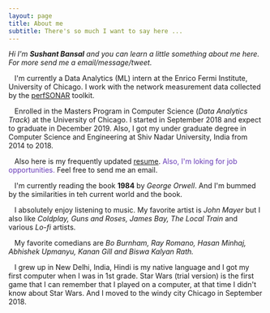 ```yaml
---
layout: page
title: About me
subtitle: There's so much I want to say here ... 
---
```


_Hi I'm **Sushant Bansal** and you can learn a little something about me here. For more send me a email/message/tweet._

<i class="fa fa-briefcase">&nbsp;&nbsp;&nbsp;</i>I'm currently a Data Analytics (ML) intern at the Enrico Fermi Institute, University of Chicago. I work with the network measurement data collected by the [perfSONAR](https://www.perfsonar.net/about/) toolkit.

<i class="fas fa-user-graduate">&nbsp;&nbsp;&nbsp;</i>Enrolled in the Masters Program in Computer Science (*Data Analytics Track*) at the University of Chicago. I started in September 2018 and expect to graduate in December 2019. Also, I got my under graduate degree in Computer Science and Engineering at Shiv Nadar University, India from 2014 to 2018. 

<i class="fas fa-file">&nbsp;&nbsp;&nbsp;</i>Also here is my frequently updated <a href="https://docs.google.com/document/d/1GrdMX7xHfLJ88cEEGw9Na8gIZii9DTv4X7wjk9v6z5s/edit?usp=sharing" target="_blank">resume</a>. <span style="color:#673ab7">Also, I'm loking for job opportunities.</span> Feel free to send me an email.

<i class="fas fa-book">&nbsp;&nbsp;&nbsp;</i>I'm currently reading the book **1984** by *George Orwell*. And I'm bummed by the similarities in teh current world and the book. 

<i class="fas fa-music">&nbsp;&nbsp;&nbsp;</i>I absolutely enjoy listening to music. My favorite artist is *John Mayer* but I also like *Coldplay, Guns and Roses, James Bay, The Local Train* and various *Lo-fi* artists. 

<i class="fas fa-grin-squint-tears">&nbsp;&nbsp;&nbsp;</i>My favorite comedians are *Bo Burnham,  Ray Romano, Hasan Minhaj, Abhishek Upmanyu, Kanan Gill and Biswa Kalyan Rath.*

<i class="fas fa-history">&nbsp;&nbsp;&nbsp;</i>I grew up in New Delhi, India, Hindi is my native language and I got my first computer when I was in 1st grade. Star Wars (trial version) is the first game that I can remember that I played on a computer, at that time I didn't know about Star Wars. And I moved to the windy city Chicago in September 2018.